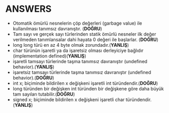 

# ANSWERS


- Otomatik ömürlü nesnelerin çöp değerleri (garbage value) ile kullanılması tanımsız davranıştır. (**DOĞRU**)
- Tam sayı ve gerçek sayı türlerinden statik ömürlü nesneler ilk değer verilmeden tanımlansalar dahi 	hayata 0 değeri ile başlarlar. (**DOĞRU**)
- long long türü en az 4 byte olmak zorundadır.(**YANLIŞ**)
- char türünün işaretli ya da işaretsiz olması derleyiciye bağlıdır (implementation defined)(**YANLIŞ**)
- işaretli tamsayı türlerinde taşma tanımsız davranıştır (undefined behavior).(**YANLIŞ**)
- işaretsiz tamsayı türlerinde taşma tanımsız davranıştır (undefined behavior).(**DOĞRU**)
- int x; biçiminde bildirilen x değişkeni işaretli int türündendir.(**DOĞRU**)
- long türünden bir değişken int türünden bir değişkene göre daha büyük tam sayıları tutabilir.(**DOĞRU**)
- signed x; biçiminde bildirilen x değişkeni işaretli char türündendir.(**YANLIŞ**)

 

       